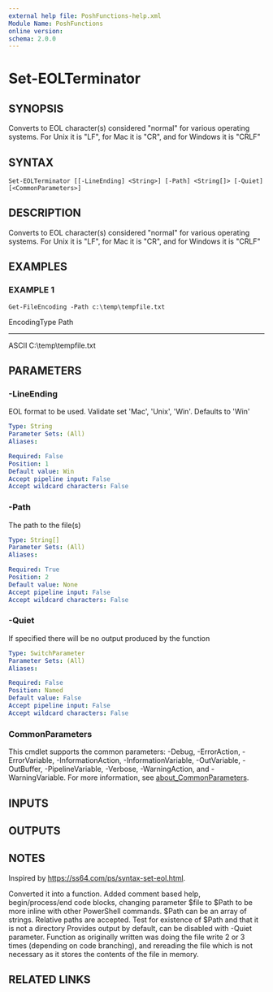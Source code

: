 ```yaml
---
external help file: PoshFunctions-help.xml
Module Name: PoshFunctions
online version:
schema: 2.0.0
---
```


# Set-EOLTerminator

## SYNOPSIS
Converts to EOL character(s) considered "normal" for various operating systems.
For Unix it is "LF", for Mac it is "CR", and for Windows it is "CRLF"

## SYNTAX

```
Set-EOLTerminator [[-LineEnding] <String>] [-Path] <String[]> [-Quiet] [<CommonParameters>]
```

## DESCRIPTION
Converts to EOL character(s) considered "normal" for various operating systems.
For Unix it is "LF", for Mac it is "CR", and for Windows it is "CRLF"

## EXAMPLES

### EXAMPLE 1
```
Get-FileEncoding -Path c:\temp\tempfile.txt
```

EncodingType Path
------------ ----
ASCII        C:\temp\tempfile.txt

## PARAMETERS

### -LineEnding
EOL format to be used.
Validate set 'Mac', 'Unix', 'Win'.
Defaults to 'Win'

```yaml
Type: String
Parameter Sets: (All)
Aliases:

Required: False
Position: 1
Default value: Win
Accept pipeline input: False
Accept wildcard characters: False
```

### -Path
The path to the file(s)

```yaml
Type: String[]
Parameter Sets: (All)
Aliases:

Required: True
Position: 2
Default value: None
Accept pipeline input: False
Accept wildcard characters: False
```

### -Quiet
If specified there will be no output produced by the function

```yaml
Type: SwitchParameter
Parameter Sets: (All)
Aliases:

Required: False
Position: Named
Default value: False
Accept pipeline input: False
Accept wildcard characters: False
```

### CommonParameters
This cmdlet supports the common parameters: -Debug, -ErrorAction, -ErrorVariable, -InformationAction, -InformationVariable, -OutVariable, -OutBuffer, -PipelineVariable, -Verbose, -WarningAction, and -WarningVariable. For more information, see [about_CommonParameters](http://go.microsoft.com/fwlink/?LinkID=113216).

## INPUTS

## OUTPUTS

## NOTES
Inspired by https://ss64.com/ps/syntax-set-eol.html.

Converted it into a function.
Added comment based help, begin/process/end code blocks, changing parameter $file to $Path to be more
inline with other PowerShell commands.
$Path can be an array of strings.
Relative paths are accepted.
Test for existence of $Path and that it is not a directory
Provides output by default, can be disabled with -Quiet parameter.
Function as originally written was doing the file write 2 or 3 times (depending on code branching),
and rereading the file which is not necessary as it stores the contents of the file in memory.

## RELATED LINKS
